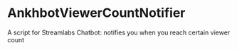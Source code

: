 # AnkhbotViewerCountNotifier
A script for Streamlabs Chatbot: notifies you when you reach certain viewer count
